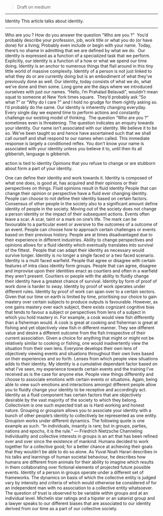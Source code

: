 > Draft on medium

---

Identity
This article talks about identity.


---

Who are you ?
How do you answer the question “Who are you ?” 
You’d probably describe your profession, job, work title or what you do (or have done) for a living; Probably even include or begin with your name.
Today, there’s no shame in admitting that we are defined by what we do. 
Our identity is expressed as a function of a specialized task that we perform.
Explicitly, our identity is a function of a how or what we spend our time doing.
Identity is an anchor to numerous things that flail around in this tiny little world of massive complexity.
Identity of a person is not just linked to what they do or are currently doing but is an embodiment of what they’ve previously done as well.
Our identity, today consists of what we do, what we’ve done and then some.
Long gone are the days where we introduced ourselves with just our names.
“Hello, I’m Prahalad Belavadi”, wouldn’t mean squat to someone at New York times square. 
They’d probably ask “So what ?” or “Why do I care ?” and I hold no grudge for them rightly asking so. I’d probably do the same.
Our identity is inherently changing everyday. Every single day we expend time to perform actions and constantly challenge our existing model of thinking. 
The question “Who are you ?” sometimes even is threatening.
The question indicates an enquiry towards your identity.
Our name isn’t associated with our identity.
We believe it to be so. We’ve been taught so and hence have ascertained such that we shall call ourself and shall respond to our names when called.
This immediate response is largely a conditioned reflex.
You don’t know your name is associated with your identity unless you believe it to, until then its all gibberish, language is gibberish.






action is tied to identity
Opinions that you refuse to change or are stubborn about form a part of your identity.


One can define their identity and work towards it.
Identity is composed of what one does, is good at, has acquired and their opinions or their perspectives on things.
Fluid opinions result in fluid identity
People that can change their opinion or perspective have a fluid ever changing identity.
People can choose to not define their identity based on certain factors.
Consensus of other people in the society also to a significant amount define identity of people in the society.
Moving out of the society does not change a person identity or the impact of their subsequent actions.
Events often leave a scar. A scar, taint or a mark on one’s life. The mark can be favourable to a particular event or aversive to the outcomes of a outcome of an event. People can choose how to approach certain challenges or events based on their previous history. People are at times disadvantaged due to their  experience in different industries. Ability to change perspectives and opinions allows for a fluid identity which eventually translates into survival of the fittest. 
People that can adapt their identity as necessary would survive longer.
Identity is no longer a single faced or a two faced scenario.
Identity is a multi faced warfield. People that agree or disagree with certain features of intra class identity form groups. People that can agree, disagree and improvise upon their identities enact as courtiers and often in a warfield they aren’t present. Courtiers or people with the ability to fluidly change their identity have a greatest chance of survival.
Identity by form of proof of work done is harder to sway.
Identity by proof of work operates under different rules.
Identity by proof of work can span over to a certain sectors.
Given that our time on earth is limited by time, prioritising our choice to gain mastery over certain subjects to produce outputs is favourable. However, as one gains mastery over each subject, there exists cognizant cognitive bias that tends to favour a subject or perspectives from lens of a subject in which you hold mastery in.
For example, a cook would view fish differently than a fisherman would.
A cook is great at cooking and fisherman is great at fishing and yet objectively view fish in different manner. They see different value and desire a different outcome from the fish irrespective of their current association.
Given a choice for anything that might or might not be relatively similar to cooking or fishing, one would inadvertently view the situation from their own lens. Everyone develops their own lens of objectively viewing events and situations throughout their own lives based on their experiences and so forth.
Lenses from which people view situations adds to their identity.
My identity is a cumulative dependant factor based on what I’ve seen, my experience towards certain events and the training I’ve received as is the case for anyone else.
People view things differently and choose to associate emotions with certain events or situations. Again, being able to view such emotions and interactions amongst different people allow you to fluidly change your identity to be receptive and accordingly act. 
Identity as a fluid component has certain factors that are objectively desirable by the vast majority of the society to which they belong.
Collectivism is one such expected trait as is Hard working and honest nature.
Grouping or groupism allows you to associate your identity with a bunch of other people’s identity to collectively be represented as one entity.
Groupism works under different dynamics.
The following quote is one example as such.
“In individuals, insanity is rare; but in groups, parties, nations and epochs, it is the rule.”
— Friedrich Nietzsche
Channeling Individuality and collective interests in groups is an art that has been refined over and over since the existence of mankind.
Humans decided to work together for a collective good; for a better chance at achieving their goals that they wouldn’t be able to do so alone.
As Yuval Noah Harari describes in his talks and learnings of human societal behaviour, he describes how humans are different from animals for their ability to imagine which results in them collaborating over fictional elements of projected future possible events.
Identity of a person in groups operate under a different set of frameworks.
The dynamics on basis of which the collective entity is judged vary by intensity and criteria of which would otherwise be considered of for an independent man with no association to a collective entity whatsoever.
The question of trust is observed to be variable within groups and at an individual level. Michelin star ratings and a hipster or an satanist  group and a lawyer speaks to our different biases that are associated to our identity derived from our time as a part of our collective society.


